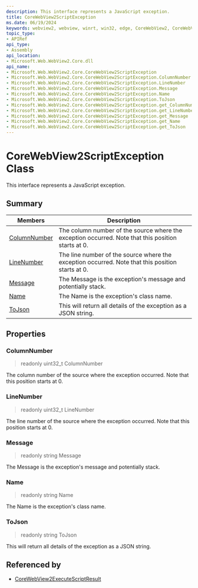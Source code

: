 ```yaml
---
description: This interface represents a JavaScript exception.
title: CoreWebView2ScriptException
ms.date: 06/19/2024
keywords: webview2, webview, winrt, win32, edge, CoreWebView2, CoreWebView2Controller, browser control, edge html, CoreWebView2ScriptException
topic_type:
- APIRef
api_type:
- Assembly
api_location:
- Microsoft.Web.WebView2.Core.dll
api_name:
- Microsoft.Web.WebView2.Core.CoreWebView2ScriptException
- Microsoft.Web.WebView2.Core.CoreWebView2ScriptException.ColumnNumber
- Microsoft.Web.WebView2.Core.CoreWebView2ScriptException.LineNumber
- Microsoft.Web.WebView2.Core.CoreWebView2ScriptException.Message
- Microsoft.Web.WebView2.Core.CoreWebView2ScriptException.Name
- Microsoft.Web.WebView2.Core.CoreWebView2ScriptException.ToJson
- Microsoft.Web.WebView2.Core.CoreWebView2ScriptException.get_ColumnNumber
- Microsoft.Web.WebView2.Core.CoreWebView2ScriptException.get_LineNumber
- Microsoft.Web.WebView2.Core.CoreWebView2ScriptException.get_Message
- Microsoft.Web.WebView2.Core.CoreWebView2ScriptException.get_Name
- Microsoft.Web.WebView2.Core.CoreWebView2ScriptException.get_ToJson
---
```


# CoreWebView2ScriptException Class



This interface represents a JavaScript exception.

## Summary

Members|Description
--|--
[ColumnNumber](#columnnumber) | The column number of the source where the exception occurred. Note that this position starts at 0.
[LineNumber](#linenumber) | The line number of the source where the exception occurred. Note that this position starts at 0.
[Message](#message) | The Message is the exception's message and potentially stack.
[Name](#name) | The Name is the exception's class name.
[ToJson](#tojson) | This will return all details of the exception as a JSON string.

## Properties

### ColumnNumber

> readonly  uint32_t ColumnNumber

The column number of the source where the exception occurred. Note that this position starts at 0.

### LineNumber

> readonly  uint32_t LineNumber

The line number of the source where the exception occurred. Note that this position starts at 0.

### Message

> readonly  string Message

The Message is the exception's message and potentially stack.

### Name

> readonly  string Name

The Name is the exception's class name.

### ToJson

> readonly  string ToJson

This will return all details of the exception as a JSON string.






## Referenced by

- [CoreWebView2ExecuteScriptResult](corewebview2executescriptresult.md)

